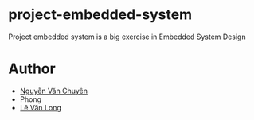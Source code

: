 # project-embedded-system
Project embedded system is a big exercise in Embedded System Design

# Author
 - [Nguyễn Văn Chuyên](https://github.com/nvchuyen)
 - Phong
 - [Lê Văn Long](https://github.com/LongClipeus)

